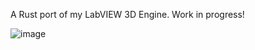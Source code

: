 A Rust port of my LabVIEW 3D Engine. Work in progress!

![image](https://user-images.githubusercontent.com/7802334/210566666-dc27d895-8c2f-4743-8314-21bb29e649bc.png)

